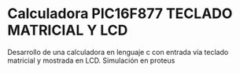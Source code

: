 # Calculadora PIC16F877 TECLADO MATRICIAL Y LCD
Desarrollo de una calculadora en lenguaje c con entrada vía teclado matricial y mostrada en LCD. Simulación en proteus
